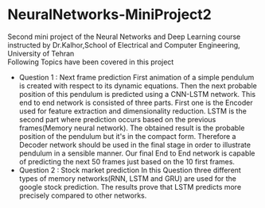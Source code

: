 # NeuralNetworks-MiniProject2
Second mini project of the Neural Networks and Deep Learning course instructed by Dr.Kalhor,School of Electrical and Computer Engineering, University of Tehran\
Following Topics have been covered in this project
* Question 1 : Next frame prediction
  First animation of a simple pendulum  is created with respect to its dynamic equations. Then the next probable position of this pendulum  is predicted 
  using a CNN-LSTM network. This end to end network is consisted of three parts. First one is the Encoder used for feature extraction and dimensionality reduction. 
  LSTM is the second part where prediction occurs based on the previous frames(Memory neural network). The obtained result is the probable position of the pendulum but it's in the 
  compact form. Therefore a Decoder network should be used in the final stage in order to illustrate pendulum in a sensible manner. Our final End to End network is capable of 
  predicting the next 50 frames just based on the 10 first frames.
* Question 2 : Stock market prediction
  In this Question three different types of memory networks(RNN, LSTM and GRU) are used for the google stock prediction. The results prove that LSTM predicts more precisely
  compared to other networks.
  
